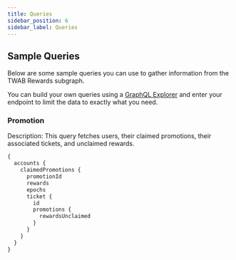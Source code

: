 ```yaml
---
title: Queries
sidebar_position: 6
sidebar_label: Queries
---
```


## Sample Queries

Below are some sample queries you can use to gather information from the TWAB Rewards subgraph.

You can build your own queries using a [GraphQL Explorer](https://graphiql-online.com/graphiql) and enter your endpoint to limit the data to exactly what you need.

### Promotion

Description: This query fetches users, their claimed promotions, their associated tickets, and unclaimed rewards.

```graphql
{
  accounts {
    claimedPromotions {
      promotionId
      rewards
      epochs
      ticket {
        id
        promotions {
          rewardsUnclaimed
        }
      }
    }
  }
}
```

